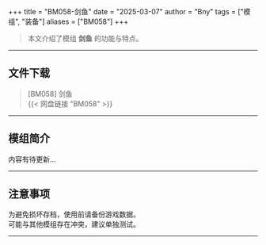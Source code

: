 +++
title = "BM058-剑鱼"
date = "2025-03-07"
author = "Bny"
tags = ["模组", "装备"]
aliases = ["BM058"]
+++

> 本文介绍了模组 **剑鱼** 的功能与特点。

---

## 文件下载

> [BM058] 剑鱼  
{{< 网盘链接 "BM058" >}}  

---

## 模组简介

>  
内容有待更新...  

---

## 注意事项

>  
为避免损坏存档，使用前请备份游戏数据。  
可能与其他模组存在冲突，建议单独测试。  

---

